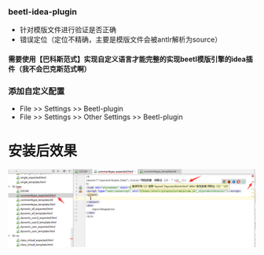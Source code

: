 ### beetl-idea-plugin
- 针对模版文件进行验证是否正确
- 错误定位（定位不精确，主要是模版文件会被antlr解析为source）
#### 需要使用【巴科斯范式】实现自定义语言才能完整的实现beetl模版引擎的idea插件（我不会巴克斯范式啊）
### 添加自定义配置
 - File >> Settings >> Beetl-plugin
 - File >> Settings >> Other Settings >> Beetl-plugin

# 安装后效果

![Beetl-plugin](images/1.png)

